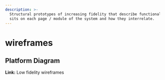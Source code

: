 ```yaml
---
description: >-
  Structural prototypes of increasing fidelity that describe functionality that
  sits on each page / module of the system and how they interrelate.
---
```


# wireframes

## Platform Diagram

**Link:** Low fidelity wireframes

